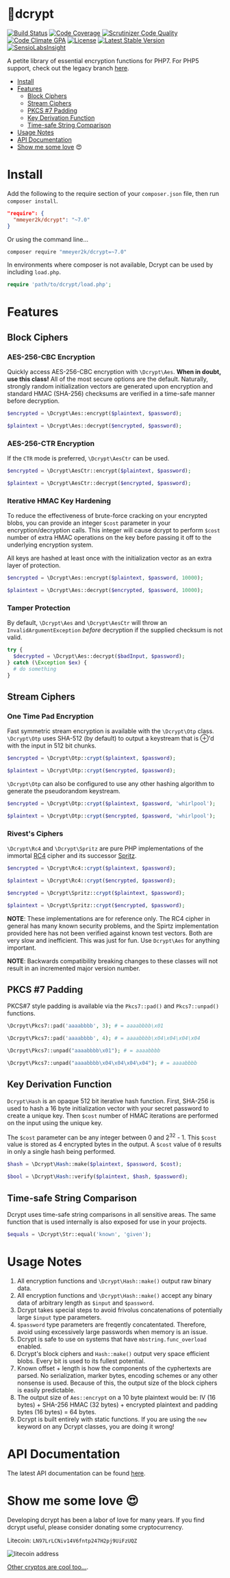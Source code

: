 :closed_lock_with_key:dcrypt
======
[![Build Status](https://travis-ci.org/mmeyer2k/dcrypt.png)](https://travis-ci.org/mmeyer2k/dcrypt)
[![Code Coverage](https://scrutinizer-ci.com/g/mmeyer2k/dcrypt/badges/coverage.png?b=master)](https://scrutinizer-ci.com/g/mmeyer2k/dcrypt/?branch=master)
[![Scrutinizer Code Quality](https://scrutinizer-ci.com/g/mmeyer2k/dcrypt/badges/quality-score.png?b=master)](https://scrutinizer-ci.com/g/mmeyer2k/dcrypt/?branch=master)
[![Code Climate GPA](https://codeclimate.com/github/mmeyer2k/dcrypt/badges/gpa.svg)](https://codeclimate.com/github/mmeyer2k/dcrypt)
[![License](https://poser.pugx.org/mmeyer2k/dcrypt/license.svg)](https://packagist.org/packages/mmeyer2k/dcrypt)
[![Latest Stable Version](https://poser.pugx.org/mmeyer2k/dcrypt/version)](https://packagist.org/packages/mmeyer2k/dcrypt)
[![SensioLabsInsight](https://insight.sensiolabs.com/projects/c48adefc-874e-4d14-88dc-05f7f407f968/mini.png)](https://insight.sensiolabs.com/projects/c48adefc-874e-4d14-88dc-05f7f407f968)

A petite library of essential encryption functions for PHP7. For PHP5 support, check out the legacy branch [here](https://github.com/mmeyer2k/dcrypt/tree/4.0.2).

- [Install](#install)
- [Features](#features)
  - [Block Ciphers](#block-ciphers)
  - [Stream Ciphers](#stream-ciphers)
  - [PKCS #7 Padding](#pkcs-7-padding)
  - [Key Derivation Function](#key-derivation-function)
  - [Time-safe String Comparison](#time-safe-string-comparison)
- [Usage Notes](#usage-notes)
- [API Documentation](#api-documentation)
- [Show me some love](#show-me-some-love-heart_eyes) :heart_eyes:

# Install
Add the following to the require section of your `composer.json` file, then run `composer install`.
```json
"require": {
  "mmeyer2k/dcrypt": "~7.0"
}
```
Or using the command line...
```bash
composer require "mmeyer2k/dcrypt=~7.0"
```
In environments where composer is not available, Dcrypt can be used by including `load.php`.
```php
require 'path/to/dcrypt/load.php';
```
# Features

## Block Ciphers

### AES-256-CBC Encryption
Quickly access AES-256-CBC encryption with `\Dcrypt\Aes`. **When in doubt, use this class!** All of the most secure options are the default. Naturally, strongly random initialization vectors are generated upon encryption and standard HMAC (SHA-256) checksums are verified in a time-safe manner before decryption.
```php
$encrypted = \Dcrypt\Aes::encrypt($plaintext, $password);

$plaintext = \Dcrypt\Aes::decrypt($encrypted, $password);
```

### AES-256-CTR Encryption
If the `CTR` mode is preferred, `\Dcrypt\AesCtr` can be used.
```php
$encrypted = \Dcrypt\AesCtr::encrypt($plaintext, $password);

$plaintext = \Dcrypt\AesCtr::decrypt($encrypted, $password);
```

### Iterative HMAC Key Hardening
To reduce the effectiveness of brute-force cracking on your encrypted blobs, you can provide an integer `$cost` parameter
in your encryption/decryption calls. This integer will cause dcrypt to perform `$cost` number of extra HMAC operations on the key before passing it off to the underlying encryption system.

All keys are hashed at least once with the initialization vector as an extra layer of protection.

```php
$encrypted = \Dcrypt\Aes::encrypt($plaintext, $password, 10000);

$plaintext = \Dcrypt\Aes::decrypt($encrypted, $password, 10000);
```

### Tamper Protection
By default, `\Dcrypt\Aes` and `\Dcrypt\AesCtr` will throw an `InvalidArgumentException` 
*before* decryption if the supplied checksum is not valid.
```php
try {
  $decrypted = \Dcrypt\Aes::decrypt($badInput, $password);
} catch (\Exception $ex) {
  # do something
}
```

## Stream Ciphers

### One Time Pad Encryption
Fast symmetric stream encryption is available with the `\Dcrypt\Otp` class.
`\Dcrypt\Otp` uses SHA-512 (by default) to output a keystream that is ⊕'d with the input in 512 bit chunks. 
```php
$encrypted = \Dcrypt\Otp::crypt($plaintext, $password);

$plaintext = \Dcrypt\Otp::crypt($encrypted, $password);
```

`\Dcrypt\Otp` can also be configured to use any other hashing algorithm to generate the
pseudorandom keystream.
```php
$encrypted = \Dcrypt\Otp::crypt($plaintext, $password, 'whirlpool');

$plaintext = \Dcrypt\Otp::crypt($encrypted, $password, 'whirlpool');
```

### Rivest's Ciphers
`\Dcrypt\Rc4` and `\Dcrypt\Spritz` are pure PHP implementations of the immortal [RC4](https://en.wikipedia.org/wiki/RC4) cipher and its successor [Spritz](https://people.csail.mit.edu/rivest/pubs/RS14.pdf).
```php
$encrypted = \Dcrypt\Rc4::crypt($plaintext, $password);

$plaintext = \Dcrypt\Rc4::crypt($encrypted, $password);
```
```php
$encrypted = \Dcrypt\Spritz::crypt($plaintext, $password);

$plaintext = \Dcrypt\Spritz::crypt($encrypted, $password);
```

**NOTE**: These implementations are for reference only. The RC4 cipher in general has many known security problems, and the Spirtz implementation provided here has not been verified against known test vectors. 
Both are very slow and inefficient. This was just for fun. Use `Dcrypt\Aes` for anything important.

**NOTE**: Backwards compatibility breaking changes to these classes will not result in an incremented major version number.

## PKCS #7 Padding
PKCS#7 style padding is available via the `Pkcs7::pad()` and `Pkcs7::unpad()` functions.
```php
\Dcrpyt\Pkcs7::pad('aaaabbbb', 3); # = aaaabbbb\x01

\Dcrpyt\Pkcs7::pad('aaaabbbb', 4); # = aaaabbbb\x04\x04\x04\x04
```

```php
\Dcrpyt\Pkcs7::unpad("aaaabbbb\x01"); # = aaaabbbb

\Dcrpyt\Pkcs7::unpad("aaaabbbb\x04\x04\x04\x04"); # = aaaabbbb
```

## Key Derivation Function
`Dcrypt\Hash` is an opaque 512 bit iterative hash function. First, SHA-256 is 
used to hash a 16 byte initialization vector with your secret password to create
a unique key. Then `$cost` number of HMAC iterations are performed on the input
using the unique key.

The `$cost` parameter can be any integer between 0 and 2<sup>32</sup> - 1. This
`$cost` value is stored as 4 encrypted bytes in the output. A `$cost` value of 
`0` results in only a single hash being performed.

```php
$hash = \Dcrypt\Hash::make($plaintext, $password, $cost);

$bool = \Dcrypt\Hash::verify($plaintext, $hash, $password);
```

## Time-safe String Comparison
Dcrypt uses time-safe string comparisons in all sensitive areas. The same function that is used internally is also exposed for use in your projects.
```php
$equals = \Dcrypt\Str::equal('known', 'given');
```

# Usage Notes
1. All encryption functions and `\Dcrypt\Hash::make()` output raw binary data.
1. All encryption functions and `\Dcrypt\Hash::make()` accept any binary data of arbitrary length as `$input` and `$password`.
  1. Dcrypt takes special steps to avoid frivolus concatenations of potentially large `$input` type parameters.
  1. `$password` type parameters are freqently concatentated. Therefore, avoid using excessively large passwords when memory is an issue. 
1. Dcrypt is safe to use on systems that have `mbstring.func_overload` enabled.
1. Dcrypt's block ciphers and `Hash::make()` output very space efficient blobs. Every bit is used to its fullest potential. 
  1. Known offset + length is how the components of the cyphertexts are parsed. No serialization, marker bytes, encoding schemes or any other nonsense is used. Because of this, the output size of the block ciphers is easily predictable.
  1. The output size of `Aes::encrypt` on a 10 byte plaintext would be: IV (16 bytes) + SHA-256 HMAC (32 bytes) + encrypted plaintext and padding bytes (16 bytes) = 64 bytes.
1. Dcrypt is built entirely with static functions. If you are using the `new` keyword on any Dcrypt classes, you are doing it wrong!

# API Documentation
The latest API documentation can be found [here](https://mmeyer2k.github.io/dcrypt/).

# Show me some love :heart_eyes:
Developing dcrypt has been a labor of love for many years. If you find dcrypt useful, please consider donating some cryptocurrency.

Litecoin: `LN97LrLCNiv14V6fntp247H2pj9UiFzUQZ`
 
 ![litecoin address](https://rawgit.com/mmeyer2k/dcrypt/master/litecoin.png)

 [Other cryptos are cool too...](https://freewallet.org/id/1f01979d/ltc/).
